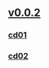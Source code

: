 ## [v0.0.2](https://github.com/shanuan/blcd15/edit/master/README.md)
### [cd01](cd01)
### [cd02](cd02)
